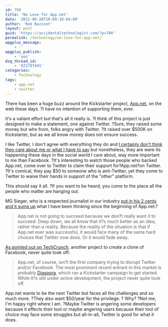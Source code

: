 ```yaml
---
id: 790
title: 'No Love for App.net'
date: '2012-08-28T10:00:10-04:00'
author: 'Rob Bazinet'
layout: post
guid: 'https://accidentaltechnologist.com/?p=790'
permalink: /technology/no-love-for-app-net/
wpgplus_message:
    - ''
wpgplus_publish:
    - 'yes'
dsq_thread_id:
    - '821707441'
categories:
    - Technology
tags:
    - app.net
    - twitter
---
```


There has been a huge buzz around the Kickstarter project, [App.net](http://app.net/), on the web these days. ?I have no intention of supporting them, ever.

It's a valiant effort but that's all it really is. ?I think of this project is just designed to make a statement, one against Twitter. ?Sure, they raised some money but who from, folks angry with Twitter. ?It raised over $500K on Kickstarter, but as we all know money does not ensure success.

I like Twitter, I don't agree with everything they do and [I certainly don't think they care about me or what I have to say](https://accidentaltechnologist.com/technology/tweet-less-blog-more-and-keep-your-content/) but nonetheless, they are were its happening these days in the social world I care about, way more important to me than Facebook. ?It's interesting to watch those people who backed App.net, come over to Twitter to claim their support for?App.net?on Twitter. ?It's comical, they pay $50 to someone who is anti-Twitter, yet they come to Twitter to waive their hands in support of the "other" platform.

This should say it all. ?If you want to be heard, you come to the place all the people who matter are hanging out.

MG Sieger, who is a respected journalist in our industry [put in his 2 cents and it sums up](http://massivegreatness.com/walter-white) what I have been thinking since the beginning of App.net.?

> App.net is not going to succeed because we don?t really want it to succeed. Deep down, we all know that it?s much better as an idea, rather than a reality. Because the reality of the situation is that if App.net ever was successful, it would face many of the same hard choices that Twitter now does. Or it would fade away.

[As pointed out on TechCrunch](http://techcrunch.com/2012/08/12/app-net-reaches-its-500k-funding-goal-with-38-hours-to-spare/), another project to create a clone of Facebook, never quite took off:

> App.net, of course, isn?t the first company trying to disrupt Twitter and/or Facebook. The most prominent recent entrant in this market is probably [Diaspora](http://diasporaproject.org/), which ran a Kickstarter campaign to get started. While it?s still under active development, the project never quite took off.

App.net wants to be the next Twitter but faces all the challenges and so much more. ?They also want $50/year for the privilege. ? Why? ?Not me, I'm happy right where I am. ?Maybe Twitter is angering some developers because it effects their tool or maybe angering users because their tool of choice may face some struggles but all-in-all, Twitter is good for what it does.